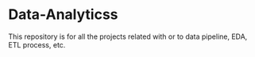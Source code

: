 # Data-Analyticss
This repository is for all the projects related with or to data pipeline, EDA, ETL process, etc. 
